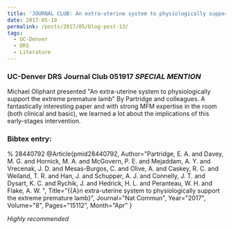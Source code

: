 ```yaml
---
title: 'JOURNAL CLUB: An extra-uterine system to physiologically support the extreme premature lamb'
date: 2017-05-19
permalink: /posts/2017/05/blog-post-13/
tags:
  - UC-Denver
  - DRS
  - Literature
---
```


### UC-Denver DRS Journal Club 051917 *SPECIAL MENTION*

Michael Oliphant presented "An extra-uterine system to physiologically support the extreme premature lamb" By Partridge and colleagues. A fantastically interesting paper and with strong MFM expertise in the room (both clinical and basic), we learned a lot about the implications of this early-stages intervention.


### Bibtex entry:

% 28440792
  @Article{pmid28440792,
    Author="Partridge, E. A.  and Davey, M. G.  and Hornick, M. A.  and McGovern, P. E.  and Mejaddam, A. Y.  and Vrecenak, J. D.  and Mesas-Burgos, C.  and Olive, A.  and Caskey, R. C.  and Weiland, T. R.  and Han, J.  and Schupper, A. J.  and Connelly, J. T.  and Dysart, K. C.  and Rychik, J.  and Hedrick, H. L.  and Peranteau, W. H.  and Flake, A. W. ",
    Title="{{A}n extra-uterine system to physiologically support the extreme premature lamb}",
    Journal="Nat Commun",
    Year="2017",
    Volume="8",
    Pages="15112",
    Month="Apr"
  }

  *Highly recommended*
